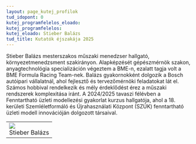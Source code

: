 ```yaml
---
layout: page_kutej_profilok
tud_idopont: 0
kutej_programfelelos_eloado:
kutej_programfelelos: 
kutej_eloado: Stieber Balázs
tud_title: Kutatók éjszakája 2025
---
```


Stieber Balázs mesterszakos műszaki menedzser hallgató, környezetmenedzsment szakirányon. Alapképzését gépészmérnök szakon, anyagtechnológia specializáción végeztem a BME-n, ezalatt tagja volt a BME Formula Racing Team-nek. 
Balázs gyakornokként dolgozik a Bosch autóipari vállalatnál, ahol fejlesztő és tervezőmérnöki feladatokat lát el. Számos hobbival rendelkezik és mély érdeklődést érez a műszaki rendszerek komplexitása iránt. 
A 2024/2025 tavaszi félévben a Fenntartható üzleti modellezési gyakorlat kurzus hallgatója, ahol a 18. kerületi Szemléletformáló és Újrahasználati Központ (SZÚK) fenntartható üzleti modell innovációján dolgozott társaival.

<table class="picture">
<tr>
<td>

<div class="gallery">
    <img src="images/stieber_balazs.jpg" max-width="250" max-height="200">
  <div class="desc">Stieber Balázs</div>
</div>

</td>
</tr>
</table>
